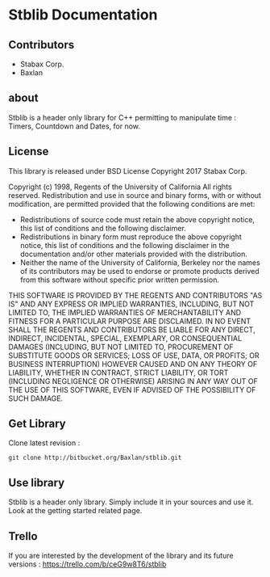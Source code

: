 # Stblib Documentation

## Contributors

* Stabax Corp.
* Baxlan

## about

Stblib is a header only library for C++ permitting to manipulate time : Timers, Countdown and Dates, for now.

## License

This library is released under BSD License Copyright 2017 Stabax Corp.

Copyright (c) 1998, Regents of the University of California
All rights reserved.
Redistribution and use in source and binary forms, with or without
modification, are permitted provided that the following conditions are met:

* Redistributions of source code must retain the above copyright
  notice, this list of conditions and the following disclaimer.
* Redistributions in binary form must reproduce the above copyright
  notice, this list of conditions and the following disclaimer in the
  documentation and/or other materials provided with the distribution.
* Neither the name of the University of California, Berkeley nor the
  names of its contributors may be used to endorse or promote products
  derived from this software without specific prior written permission.

THIS SOFTWARE IS PROVIDED BY THE REGENTS AND CONTRIBUTORS "AS IS" AND ANY
EXPRESS OR IMPLIED WARRANTIES, INCLUDING, BUT NOT LIMITED TO, THE IMPLIED
WARRANTIES OF MERCHANTABILITY AND FITNESS FOR A PARTICULAR PURPOSE ARE
DISCLAIMED. IN NO EVENT SHALL THE REGENTS AND CONTRIBUTORS BE LIABLE FOR ANY
DIRECT, INDIRECT, INCIDENTAL, SPECIAL, EXEMPLARY, OR CONSEQUENTIAL DAMAGES
(INCLUDING, BUT NOT LIMITED TO, PROCUREMENT OF SUBSTITUTE GOODS OR SERVICES;
LOSS OF USE, DATA, OR PROFITS; OR BUSINESS INTERRUPTION) HOWEVER CAUSED AND
ON ANY THEORY OF LIABILITY, WHETHER IN CONTRACT, STRICT LIABILITY, OR TORT
(INCLUDING NEGLIGENCE OR OTHERWISE) ARISING IN ANY WAY OUT OF THE USE OF THIS
SOFTWARE, EVEN IF ADVISED OF THE POSSIBILITY OF SUCH DAMAGE.

## Get Library

Clone latest revision :

    git clone http://bitbucket.org/Baxlan/stblib.git

## Use library

Stblib is a header only library. Simply include it in your sources and use it.
Look at the getting started related page.

## Trello

If you are interested by the development of the library and its future versions :
https://trello.com/b/ceG9w8T6/stblib

